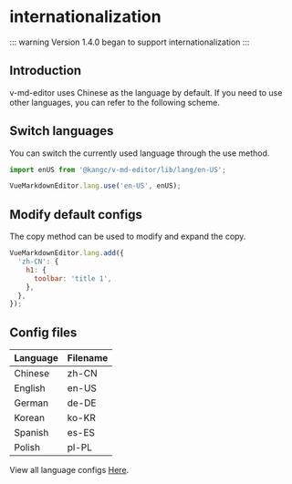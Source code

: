 # internationalization

::: warning
Version 1.4.0 began to support internationalization
:::

## Introduction

v-md-editor uses Chinese as the language by default. If you need to use other languages, you can refer to the following scheme.

## Switch languages

You can switch the currently used language through the use method.

```js
import enUS from '@kangc/v-md-editor/lib/lang/en-US';

VueMarkdownEditor.lang.use('en-US', enUS);
```

## Modify default configs

The copy method can be used to modify and expand the copy.

```js
VueMarkdownEditor.lang.add({
  'zh-CN': {
    h1: {
      toolbar: 'title 1',
    },
  },
});
```

## Config files

| Language | Filename |
| -------- | -------- |
| Chinese  | zh-CN    |
| English  | en-US    |
| German   | de-DE    |
| Korean   | ko-KR    |
| Spanish  | es-ES    |
| Polish   | pl-PL    |

View all language configs [Here](https://github.com/code-farmer-i/vue-markdown-editor/tree/dev/src/lang).
